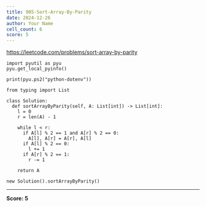 ```yaml
---
title: 905-Sort-Array-By-Parity
date: 2024-12-26
author: Your Name
cell_count: 6
score: 5
---
```


https://leetcode.com/problems/sort-array-by-parity


```
import pyutil as pyu
pyu.get_local_pyinfo()
```


```
print(pyu.ps2("python-dotenv"))
```


```
from typing import List
```


```
class Solution:
  def sortArrayByParity(self, A: List[int]) -> List[int]:
    l = 0
    r = len(A) - 1

    while l < r:
      if A[l] % 2 == 1 and A[r] % 2 == 0:
        A[l], A[r] = A[r], A[l]
      if A[l] % 2 == 0:
        l += 1
      if A[r] % 2 == 1:
        r -= 1

    return A
```


```
new Solution().sortArrayByParity()
```


---
**Score: 5**